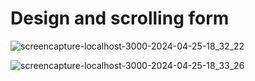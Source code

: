 # Design and scrolling form
![screencapture-localhost-3000-2024-04-25-18_32_22](https://github.com/Mohamed-Adel0/Carousal/assets/128996656/571bec48-cc78-458b-ad72-7cf6f3a27084)

![screencapture-localhost-3000-2024-04-25-18_33_26](https://github.com/Mohamed-Adel0/Carousal/assets/128996656/721bcbd4-65bd-495b-b634-5ea093a0885b)
